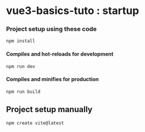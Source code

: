 # vue3-basics-tuto : startup

### Project setup using these code
```
npm install
```

#### Compiles and hot-reloads for development
```
npm run dev
```

#### Compiles and minifies for production
```
npm run build
```

## Project setup manually
```
npm create vite@latest
```